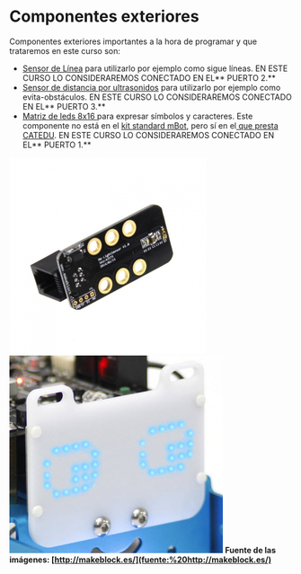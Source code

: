 
# Componentes exteriores

Componentes exteriores importantes a la hora de programar y que trataremos en este curso son:

- [Sensor de Línea](http://www.makeblock.es/productos/sensor_luz_y_escala_grises/) para utilizarlo por ejemplo como sigue líneas. EN ESTE CURSO LO CONSIDERAREMOS CONECTADO EN EL** PUERTO 2.**
- [Sensor de distancia por ultrasonidos](http://www.makeblock.es/productos/modulo_ulstrasonidos_v2/) para utilizarlo por ejemplo como evita-obstáculos. EN ESTE CURSO LO CONSIDERAREMOS CONECTADO EN EL** PUERTO 3.**
- [Matriz de leds 8x16 ](http://www.makeblock.es/productos/mbot_matriz_leds/)para expresar símbolos y caracteres. Este componente no está en el [kit standard mBot](http://www.makeblock.es/productos/robot_educativo_mbot_2.4g/), pero sí en el[ que presta CATEDU](http://www.catedu.es/webcatedu/index.php/destacados/149-robotica). EN ESTE CURSO LO CONSIDERAREMOS CONECTADO EN EL** PUERTO 1.**

![](img/EL_LIGHT_makeblock_EL_LIGHT.jpg)
![](img/mbot_display_matrix.jpg)
**Fuente de las imágenes: [http://makeblock.es/](fuente:%20http://makeblock.es/)**


